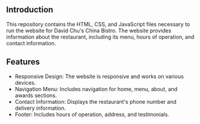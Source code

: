 ## Introduction
This repository contains the HTML, CSS, and JavaScript files necessary to run the website for David Chu's China Bistro. The website provides information about the restaurant, including its menu, hours of operation, and contact information.

## Features
- Responsive Design: The website is responsive and works on various devices.
- Navigation Menu: Includes navigation for home, menu, about, and awards sections.
- Contact Information: Displays the restaurant's phone number and delivery information.
- Footer: Includes hours of operation, address, and testimonials.
